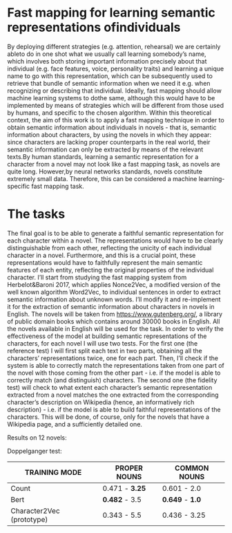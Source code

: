 # Fast mapping for learning semantic representations ofindividuals

By deploying different strategies (e.g.  attention, rehearsal) we are certainly ableto do in one shot what we usually call learning somebody’s name, which involves both storing important information precisely about that individual (e.g.  face features, voice, personality traits) and learning a unique name to go with this representation, which can be subsequently used to retrieve that bundle of semantic information when we need it e.g. when recognizing or describing that individual.  Ideally, fast mapping should allow machine learning systems to dothe same, although this would have to be implemented by means of strategies which will be different from those used by humans, and specific to the chosen algorithm. Within this theoretical context, the aim of this work is to apply a fast mapping technique in order to obtain semantic information about individuals in novels - that is, semantic information about characters, by using the novels in which they appear:  since characters are lacking proper counterparts in the real world, their semantic information can only be extracted by means of the relevant texts.By human standards, learning a semantic representation for a character from a novel may not look like a fast mapping task, as novels are quite long.  However,by neural networks standards, novels constitute extremely small data. Therefore, this can be considered a machine learning-specific fast mapping task.

# The tasks

The final goal is to be able to generate a faithful semantic representation for each character within a novel. The representations would have to be clearly distinguishable from each other, reflecting the unicity of each individual character in a novel. Furthermore, and this is a crucial point, these representations would have to faithfully represent the main semantic features of each entity, reflecting the original properties of the individual character. I’ll start from studying the fast mapping system from Herbelot&Baroni 2017, which applies Nonce2Vec, a modified version of the well known algorithm Word2Vec, to individual sentences in order to extract semantic information about unknown words. I’ll modify it and re-implement it for the extraction of semantic information about characters in novels in English. The novels will be taken from https://www.gutenberg.org/, a library of public domain books which contains around 30000 books in English. All the novels available in English will be used for the task. In order to verify the effectiveness of the model at building semantic representations of the characters, for each novel I will use two tests. For the first one (the reference test) I will first split each text in two parts, obtaining all the characters’ representations twice, one for each part. Then, I’ll check if the system is able to correctly match the representations taken from one part of the novel with those coming from the other part - i.e. if the model is able to correctly match (and distinguish) characters. The second one (the fidelity test) will check to what extent each character’s semantic representation extracted from a novel matches the one extracted from the corresponding character’s description on Wikipedia (hence, an informatively rich description) - i.e. if the model is able to build faithful representations of the characters. This will be done, of course, only for the novels that have a Wikipedia page, and a sufficiently detailed one.

Results on 12 novels:

Doppelganger test:

| TRAINING MODE | PROPER NOUNS | COMMON NOUNS |
| --- | --- | --- |
| Count | 0.471 - **3.25** | 0.601 - 2.0 |
| Bert | **0.482** - 3.5 | **0.649** - **1.0** |
| Character2Vec (prototype) | 0.343 - 5.5 | 0.436 - 3.25 |


